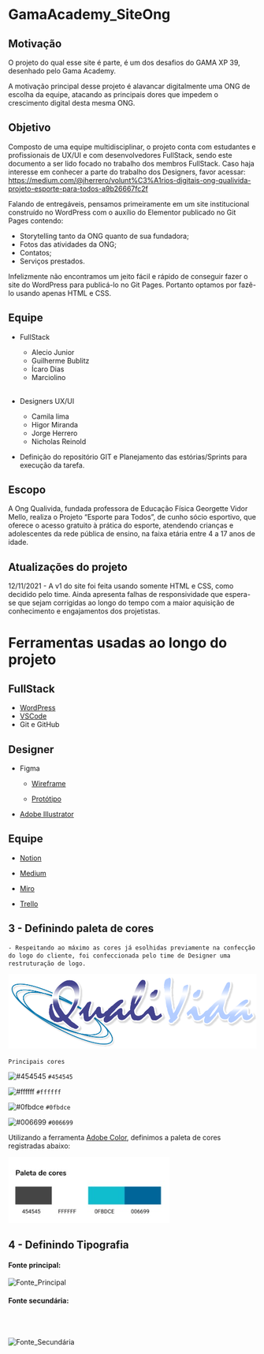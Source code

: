 # GamaAcademy_SiteOng
## Motivação

O projeto do qual esse site é parte, é um dos desafios do GAMA XP 39, desenhado pelo Gama Academy. 

A motivação principal desse projeto é alavancar digitalmente uma ONG de escolha da equipe, atacando as principais dores que impedem o crescimento digital desta mesma ONG.

## Objetivo

Composto de uma equipe multidisciplinar, o projeto conta com estudantes e profissionais de UX/UI e com desenvolvedores FullStack, sendo este documento a ser lido focado no trabalho dos membros FullStack. Caso haja interesse em conhecer a parte do trabalho dos Designers, favor acessar: https://medium.com/@jherrero/volunt%C3%A1rios-digitais-ong-qualivida-projeto-esporte-para-todos-a9b26667fc2f

Falando de entregáveis, pensamos primeiramente em um site institucional construído no WordPress com o auxílio do Elementor publicado no Git Pages contendo:
- Storytelling tanto da ONG quanto de sua fundadora;
- Fotos das atividades da ONG;
- Contatos;
- Serviços prestados.

Infelizmente não encontramos um jeito fácil e rápido de conseguir fazer o site do WordPress para publicá-lo no Git Pages. Portanto optamos por fazê-lo usando apenas HTML e CSS.

## Equipe
- FullStack
  - Alecio Junior
  - Guilherme Bublitz
  - Ícaro Dias
  - Marciolino
  
  <br />
- Designers UX/UI
  - Camila lima
  - Higor Miranda
  - Jorge Herrero
  - Nicholas Reinold

- Definição do repositório GIT e Planejamento das estórias/Sprints para execução da tarefa.

## Escopo

A Ong Qualivida, fundada professora de Educação Física Georgette Vidor Mello, realiza o Projeto “Esporte para Todos”, de cunho sócio esportivo, que oferece o acesso gratuito à prática do esporte, atendendo crianças e adolescentes da rede pública de ensino, na faixa etária entre 4 a 17 anos de idade.

## Atualizações do projeto

12/11/2021 - A v1 do site foi feita usando somente HTML e CSS, como decidido pelo time. Ainda apresenta falhas de responsividade que espera-se que sejam corrigidas ao longo do tempo com a maior aquisição de conhecimento e engajamentos dos projetistas.

# Ferramentas usadas ao longo do projeto

## FullStack
- [WordPress](https://wordpress.com/pt-br/)
- [VSCode](https://code.visualstudio.com/)
- Git e GitHub

## Designer 
- Figma 

    - [Wireframe](https://www.figma.com/file/Pemj6ThEnr767xdMT1R2UK/Site-ONG-QualiVida?node-id=0%3A1)

    - [Protótipo](https://www.figma.com/proto/Pemj6ThEnr767xdMT1R2UK/Site-ONG-QualiVida?page-id=33%3A2&node-id=123%3A2&viewport=241%2C48%2C0.27&scaling=min-zoom&starting-point-node-id=123%3A2)

- [Adobe Illustrator](https://www.adobe.com/br/products/illustrator)

## Equipe
- [Notion](https://curvy-somersault-dec.notion.site/Volunt-rios-Digitais-ONG-QualiVida-Projeto-Esporte-para-Todos-8e5f591b0b7943f08a9bca4b23fa2970)

- [Medium](https://medium.com/@jherrero/volunt%C3%A1rios-digitais-ong-qualivida-projeto-esporte-para-todos-a9b26667fc2f)

- [Miro](https://miro.com/welcomeonboard/Q1pmTjZFS1AxcFJNQnY5dkxNMU5PTHJCckRKamZ5OTlQNjliZHQyREtVOGdzNTJhY1AzcjZhdGQ4YUZ4REdmR3wzMDc0NDU3MzYzNDUzNTA0ODY0?invite_link_id=706179014050)

- [Trello](https://trello.com/c/wZ2b1rrs/14-desenvolvimento-do-site-institucional-da-ong-e-linktree)


## 3 - Definindo paleta de cores
    - Respeitando ao máximo as cores já esolhidas previamente na confecção do logo do cliente, foi confeccionada pelo time de Designer uma restruturação de logo.
   ![Logo da ONG](img/logo-ong-qualivida.png) 
   
`Principais cores`

   ![#454545](https://via.placeholder.com/15/454545/000000?text=+) `#454545`

  ![#ffffff](https://via.placeholder.com/15/ffffff/000000?text=+) `#ffffff`
  
  ![#0fbdce](https://via.placeholder.com/15/0fbdce/000000?text=+) `#0fbdce`

  ![#006699](https://via.placeholder.com/15/006699/000000?text=+) `#006699`


Utilizando a ferramenta  [Adobe Color](https://color.adobe.com/), definimos a paleta de cores registradas abaixo:

![Paleta_de_Cores](img/paleta-cores.jpeg)

## 4 - Definindo Tipografia
#### Fonte principal:
  ![Fonte_Principal](https://symbols.getvecta.com/stencil_56/12_poppins.27b16a2bc0.png)
  
#### Fonte secundária:
<br />
<br />


  ![Fonte_Secundária](https://fontmeme.com/fonts/static/19810/roboto-font-preview.png)
<br />
<br />
